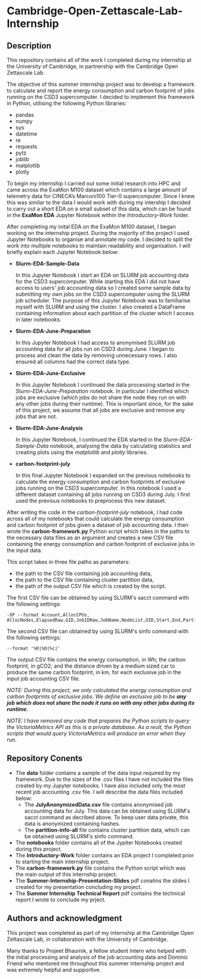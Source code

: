 # Cambridge-Open-Zettascale-Lab-Internship

## Description
This repository contains all of the work I completed during my internship at the University of Cambridge, in partnership with the Cambridge Open Zettascale Lab.

The objective of this summer internship project was to develop a framework to calculate and report the energy consumption and carbon footprint of jobs running on the CSD3 supercomputer. I decided to implement this framework in Python, utilising the following Python libraries: 

- pandas
- numpy
- sys
- datetime
- re
- requests
- pytz
- joblib
- matplotlib
- plotly

To begin my internship I carried out some initial research into HPC and came across the ExaMon M100 dataset which contains a large amount of telemetry data for CINECA’s Marconi100 Tier-0 supercomputer. Since I knew this was similar to the data I would work with during my intership I decided to carry out a short EDA on a small subset of this data, which can be found in the **ExaMon EDA** Jupyter Notebook within the *Introductory-Work* folder.

After completing my inital EDA on the ExaMon M100 dataset, I began working on the internship project. During the majority of the project I used Jupyter Notebooks to organise and annotate my code. I decided to split the work into multiple notebooks to maintain readability and organisation. I will briefly explain each Jupyter Notebook below: 

- **Slurm-EDA-Sample-Data**

    In this Jupyter Notebook I start an EDA on SLURM job accounting data for the CSD3 supercomputer. While starting this EDA I did not have access to users' job accounting data so I created some sample data by submitting my own jobs on the CSD3 supercomputer using the SLURM job scheduler. The purpose of this Jupyter Notebook was to familiarise myself with SLURM and using the cluster. I also created a DataFrame containing information about each partition of the cluster which I access in later notebooks. 

- **Slurm-EDA-June-Preparation**

    In this Jupyter Notebook I had access to anonymised SLURM job accounting data for all jobs run on CSD3 during June. I began to process and clean the data by removing unnecessary rows. I also ensured all columns had the correct data type.

- **Slurm-EDA-June-Exclusive**

    In this Jupyter Notebook I continued the data processing started in the *Slurm-EDA-June-Preparation* notebook. In particular I identified which jobs are exclusive (which jobs do not share the node they run on with any other jobs during their runtime). This is important since, for the sake of this project, we assume that all jobs are exclusive and remove any jobs that are not.

- **Slurm-EDA-June-Analysis**

    In this Jupyter Notebook, I continued the EDA started in the *Slurm-EDA-Sample-Data* notebook, analysing the data by calculating statistics and creating plots using the *matplotlib* and *plotly* libraries.

- **carbon-footprint-july**

    In this final Jupyter Notebook I expanded on the previous notebooks to calculate the energy consumption and carbon footprints of exclusive jobs running on the CSD3 supercomputer. In this notebook I used a different dataset containing all jobs running on CSD3 during July. I first used the previous notebooks to preprocess this new dataset. 

After writing the code in the *carbon-footprint-july* notebook, I had code across all of my notebooks that could calculate the energy consumption and carbon footprint of jobs given a dataset of job accounting data. I then wrote the **carbon-framework.py** Python script which takes in the paths to the necessary data files as an argument and creates a new CSV file containing the energy consumption and carbon footprint of exclusive jobs in the input data.

This script takes in three file paths as parameters: 

- the path to the CSV file containing job accounting data,
- the path to the CSV file containing cluster partition data, 
- the path of the output CSV file which is created by the script.

The first CSV file can be obtained by using SLURM's sacct command with the following settings: 

    -XP --format Account,AllocCPUs,
    AllocNodes,ElapsedRaw,GID,JobIDRaw,JobName,NodeList,UID,Start,End,Partition

The second CSV file can obtained by using SLURM's sinfo command with the following settings: 

    --format '%R|%D|%c|'

The output CSV file contains the energy consumption, in Wh; the carbon footprint, in gCO2; and the distance driven by a medium sized car to produce the same carbon footprint, in km, for each exclusive job in the input job accounting CSV file.

*NOTE: During this project, we only calculated the energy consumption and carbon footprints of exclusive jobs. We define an exclusive job to be **any job which does not share the node it runs on with any other jobs during its runtime**.*

*NOTE: I have removed any code that prepares the Python scripts to query the VictoriaMetrics API as this is a private database. As a reult, the Python scripts that would query VictoriaMetrics will produce an error when they run.*

## Repository Conents
- The **data** folder contains a sample of the data input required by my framework. Due to the sizes of the .csv files I have not included the files created by my Jupyter notebooks. I have also included only the most recent job accounting .csv file. I will describe the data files included below:
    - The **JulyAnonymizedData.csv** file contains anonymised job accounting data for July. This data can be obtained using SLURM's sacct command as decribed above. To keep user data private, this data is anonymized containing hashes.
    - The **partition-info-all** file contains cluster partition data, which can be obtained using SLURM's sinfo command.
- The **notebooks** folder contains all of the Jypiter Notebooks created during this project. 
- The **Introductory-Work** folder contains an EDA project I completed prior to starting the main internship project. 
- The **carbon-framework.py** file contains the Python script which was the main output of this internship project. 
- The **Summer-Internship-Presentation-Slides** pdf conatins the slides I created for my presentation concluding my project. 
- The **Summer Internship Technical Report** pdf contains the technical report I wrote to conclude my prject. 

## Authors and acknowledgment
This project was completed as part of my internship at the Cambridge Open Zettascale Lab, in collaboration with the University of Cambridge.

Many thanks to Projeet Bhaumik, a fellow student Intern who helped with the initial
processing and analysis of the job accounting data and Dominic Friend who mentored me
throughout this summer internship project and was extremely helpful and supportive.

